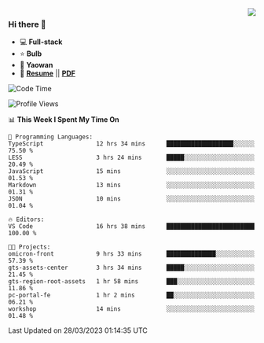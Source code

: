 <img align="right" src="https://github-readme-stats.vercel.app/api?username=LolipopJ&show_icons=true&count_private=true&hide_title=true&include_all_commits=true&theme=vue">

### Hi there 👋

- :computer: **Full-stack**
- :star: **Bulb**
- :pill: **Yaowan**
- :milky_way: [**Resume**](https://lolipopj.github.io/resume/) || [**PDF**](https://cdn.jsdelivr.net/gh/lolipopj/resume/export/resume-en.pdf)

<!--START_SECTION:waka-->
![Code Time](http://img.shields.io/badge/Code%20Time-1%2C086%20hrs%2016%20mins-blue)

![Profile Views](http://img.shields.io/badge/Profile%20Views-1-blue)

📊 **This Week I Spent My Time On** 

```text
💬 Programming Languages: 
TypeScript               12 hrs 34 mins      ███████████████████░░░░░░   75.50 % 
LESS                     3 hrs 24 mins       █████░░░░░░░░░░░░░░░░░░░░   20.49 % 
JavaScript               15 mins             ░░░░░░░░░░░░░░░░░░░░░░░░░   01.53 % 
Markdown                 13 mins             ░░░░░░░░░░░░░░░░░░░░░░░░░   01.31 % 
JSON                     10 mins             ░░░░░░░░░░░░░░░░░░░░░░░░░   01.04 % 

🔥 Editors: 
VS Code                  16 hrs 38 mins      █████████████████████████   100.00 % 

🐱‍💻 Projects: 
omicron-front            9 hrs 33 mins       ██████████████░░░░░░░░░░░   57.39 % 
gts-assets-center        3 hrs 34 mins       █████░░░░░░░░░░░░░░░░░░░░   21.45 % 
gts-region-root-assets   1 hr 58 mins        ███░░░░░░░░░░░░░░░░░░░░░░   11.86 % 
pc-portal-fe             1 hr 2 mins         ██░░░░░░░░░░░░░░░░░░░░░░░   06.21 % 
workshop                 14 mins             ░░░░░░░░░░░░░░░░░░░░░░░░░   01.48 % 
```


 Last Updated on 28/03/2023 01:14:35 UTC
<!--END_SECTION:waka-->
